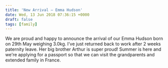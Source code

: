 ```yaml
---
title: 'New Arrival – Emma Hudson'
date: Wed, 13 Jun 2018 07:36:15 +0000
draft: false
tags: [family]
---
```


We are proud and happy to announce the arrival of our Emma Hudson born on 29th May weighing 3.0kg. I’ve just returned back to work after 2 weeks paternity leave. Her big brother Arthur is super proud! Summer is here and we're applying for a passport so that we can visit the grandparents and extended family in France.